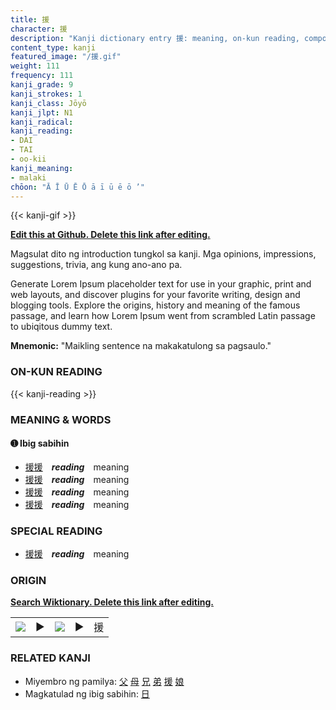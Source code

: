 ```yaml
---
title: 援
character: 援
description: "Kanji dictionary entry 援: meaning, on-kun reading, compounds, origin, related kanji"
content_type: kanji
featured_image: "/援.gif"
weight: 111
frequency: 111
kanji_grade: 9
kanji_strokes: 1
kanji_class: Jōyō
kanji_jlpt: N1
kanji_radical: 
kanji_reading: 
- DAI
- TAI
- oo-kii
kanji_meaning:
- malaki
chōon: "Ā Ī Ū Ē Ō ā ī ū ē ō ’"
---
```

[//]: # (Don't edit the line below. Kanji animated GIF code is automatically generated.)
{{< kanji-gif >}}

[//]: # (Edit below this line.)

**[Edit this at Github. Delete this link after editing.](https://github.com/tim0g/tim/tree/main/content/kanji/援/index.md)**

Magsulat dito ng introduction tungkol sa kanji. Mga opinions, impressions, suggestions, trivia, ang kung ano-ano pa.

Generate Lorem Ipsum placeholder text for use in your graphic, print and web layouts, and discover plugins for your favorite writing, design and blogging tools. Explore the origins, history and meaning of the famous passage, and learn how Lorem Ipsum went from scrambled Latin passage to ubiqitous dummy text.
 
**Mnemonic:** "Maikling sentence na makakatulong sa pagsaulo."

### ON-KUN READING

[//]: # (Don't edit the line below. ON-KUN READING code is automatically generated.)
{{< kanji-reading >}}

### MEANING & WORDS

#### ➊ **Ibig sabihin**
  - [援](../援)[援](../援)　***reading***　meaning
  - [援](../援)[援](../援)　***reading***　meaning
  - [援](../援)[援](../援)　***reading***　meaning
  - [援](../援)[援](../援)　***reading***　meaning

### SPECIAL READING
  - [援](../援)[援](../援)　***reading***　meaning

### ORIGIN

**[Search Wiktionary. Delete this link after editing.](https://wiktionary.org/wiki/援)**
<table class="kanji-table"><tr><td>
<img src="60px-援-bronze.svg.png">
</td><td>▶</td><td>
<img src="60px-援-oracle.svg.png">
</td><td>▶</td>
<td class="kanji-origin">援</td>
</tr></table>

### RELATED KANJI
- Miyembro ng pamilya: [父](../父) [母](../母) [兄](../兄) [弟](../弟) [援](../援) [娘](../娘)
- Magkatulad ng ibig sabihin: [日](../日)
